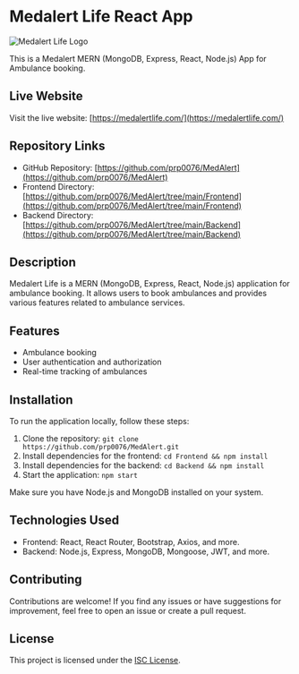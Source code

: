 # Medalert Life React App

![Medalert Life Logo](https://medalertlife.com/static/media/logo.92f2a9f54b591ae90b21.png)

This is a Medalert MERN (MongoDB, Express, React, Node.js) App for Ambulance booking.

## Live Website

Visit the live website: [https://medalertlife.com/](https://medalertlife.com/)

## Repository Links

- GitHub Repository: [https://github.com/prp0076/MedAlert](https://github.com/prp0076/MedAlert)
- Frontend Directory: [https://github.com/prp0076/MedAlert/tree/main/Frontend](https://github.com/prp0076/MedAlert/tree/main/Frontend)
- Backend Directory: [https://github.com/prp0076/MedAlert/tree/main/Backend](https://github.com/prp0076/MedAlert/tree/main/Backend)

## Description

Medalert Life is a MERN (MongoDB, Express, React, Node.js) application for ambulance booking. It allows users to book ambulances and provides various features related to ambulance services.

## Features

- Ambulance booking
- User authentication and authorization
- Real-time tracking of ambulances

## Installation

To run the application locally, follow these steps:

1. Clone the repository: `git clone https://github.com/prp0076/MedAlert.git`
2. Install dependencies for the frontend: `cd Frontend && npm install`
3. Install dependencies for the backend: `cd Backend && npm install`
4. Start the application: `npm start`

Make sure you have Node.js and MongoDB installed on your system.

## Technologies Used

- Frontend: React, React Router, Bootstrap, Axios, and more.
- Backend: Node.js, Express, MongoDB, Mongoose, JWT, and more.

## Contributing

Contributions are welcome! If you find any issues or have suggestions for improvement, feel free to open an issue or create a pull request.

## License

This project is licensed under the [ISC License](https://opensource.org/licenses/ISC).

